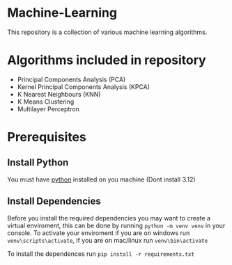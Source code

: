 # Machine-Learning
This repository is a collection of various machine learning algorithms.

# Algorithms included in repository
- Principal Components Analysis (PCA)
- Kernel Principal Components Analysis (KPCA)
- K Nearest Neighbours (KNN)
- K Means Clustering
- Multilayer Perceptron

# Prerequisites

## Install Python
You must have [python](https://www.python.org/downloads/) installed on you machine (Dont install 3.12)

## Install Dependencies
Before you install the required dependencies you may want to create a virtual enviroment, this can be done by running ``python -m venv venv`` in your console. To activate your enviroment if you are on windows run ``venv\scripts\activate``, if you are on mac/linux run ``venv\bin\activate``

To install the dependences run ``pip install -r requirements.txt``